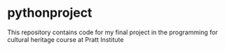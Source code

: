 # pythonproject
This repository contains code for my final project in the programming for cultural heritage course at Pratt Institute
